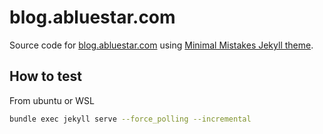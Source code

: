 # blog.abluestar.com

Source code for [blog.abluestar.com](https://blog.abluestar.com/) using [Minimal Mistakes Jekyll theme](https://mmistakes.github.io/minimal-mistakes/).

## How to test

From ubuntu or WSL

```bash
bundle exec jekyll serve --force_polling --incremental
```

